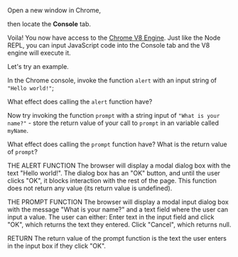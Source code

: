 Open a new window in Chrome,

then locate the **Console** tab.

Voila! You now have access to the [Chrome V8 Engine](https://www.cloudflare.com/en-gb/learning/serverless/glossary/what-is-chrome-v8/).
Just like the Node REPL, you can input JavaScript code into the Console tab and the V8 engine will execute it.

Let's try an example.

In the Chrome console,
invoke the function `alert` with an input string of `"Hello world!"`;

What effect does calling the `alert` function have?

Now try invoking the function `prompt` with a string input of `"What is your name?"` - store the return value of your call to `prompt` in an variable called `myName`.

What effect does calling the `prompt` function have?
What is the return value of `prompt`?

THE ALERT FUNCTION
The browser will display a modal dialog box with the text "Hello world!".
The dialog box has an "OK" button, and until the user clicks "OK", it blocks interaction with the rest of the page.
This function does not return any value (its return value is undefined).

THE PROMPT FUNCTION
The browser will display a modal input dialog box with the message "What is your name?" and a text field where the user can input a value.
The user can either:
Enter text in the input field and click "OK", which returns the text they entered.
Click "Cancel", which returns null.

RETURN
The return value of the prompt function is the text the user enters in the input box if they click "OK".
